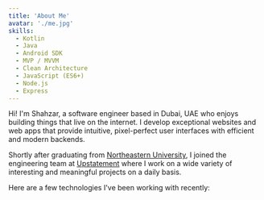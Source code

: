```yaml
---
title: 'About Me'
avatar: './me.jpg'
skills:
  - Kotlin
  - Java
  - Android SDK
  - MVP / MVVM
  - Clean Architecture
  - JavaScript (ES6+)
  - Node.js
  - Express
---
```


Hi! I'm Shahzar, a software engineer based in Dubai, UAE who enjoys building things that live on the internet. I develop exceptional websites and web apps that provide intuitive, pixel-perfect user interfaces with efficient and modern backends.

Shortly after graduating from [Northeastern University](https://www.ccis.northeastern.edu/), I joined the engineering team at [Upstatement](https://www.upstatement.com/) where I work on a wide variety of interesting and meaningful projects on a daily basis.

Here are a few technologies I've been working with recently:
